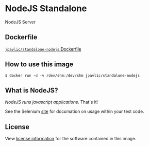 # NodeJS Standalone

NodeJS Server

## Dockerfile

[`jpavlic/standalone-nodejs` Dockerfile](https://github.com/jpavlic/docker-nodejs/blob/master/StandaloneNodeJS/Dockerfile)

## How to use this image


```
$ docker run -d -v /dev/shm:/dev/shm jpavlic/standalone-nodejs
```


## What is NodeJS?
_NodeJS runs javascript applications._ That's it!

See the Selenium [site](http://nodejs.org/) for documation on usage within your test code.

## License

View [license information](https://github.com/jpavlic/docker-nodejs/blob/master/LICENSE.md) for the software contained in this image.
